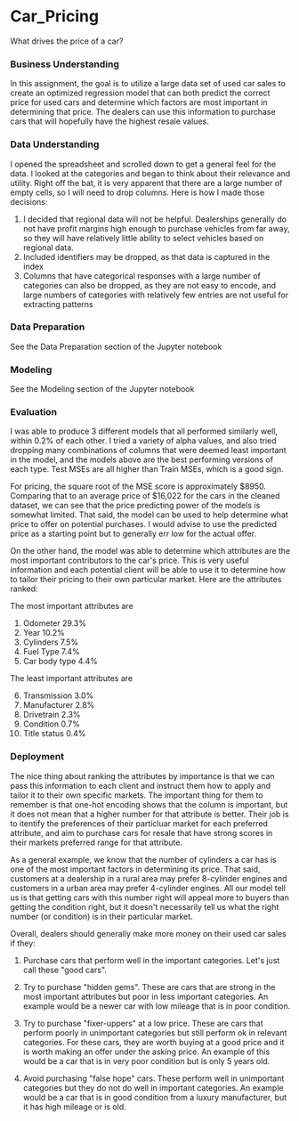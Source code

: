 # Car_Pricing
What drives the price of a car?

### Business Understanding

In this assignment, the goal is to utilize a large data set of used car sales to create an optimized regression model that can both predict the correct price for used cars and determine which factors are most important in determining that price. The dealers can use this information to purchase cars that will hopefully have the highest resale values.

### Data Understanding

I opened the spreadsheet and scrolled down to get a general feel for the data. I looked at the categories and began to think about their relevance and utility. Right off the bat, it is very apparent that there are a large number of empty cells, so I will need to drop columns. Here is how I made those decisions:

1. I decided that regional data will not be helpful. Dealerships generally do not have profit margins high enough to purchase vehicles from far away, so they will have relatively little ability to select vehicles based on regional data.
2. Included identifiers may be dropped, as that data is captured in the index
3. Columns that have categorical responses with a large number of categories can also be dropped, as they are not easy to encode, and large numbers of categories with relatively few entries are not useful for extracting patterns

### Data Preparation
See the Data Preparation section of the Jupyter notebook

### Modeling
See the Modeling section of the Jupyter notebook

### Evaluation
I was able to produce 3 different models that all performed similarly well, within 0.2% of each other. I tried a variety of alpha values, and also tried dropping many combinations of columns that were deemed least important in the model, and the models above are the best performing versions of each type. Test MSEs are all higher than Train MSEs, which is a good sign.

For pricing, the square root of the MSE score is approximately $8950. Comparing that to an average price of $16,022 for the cars in the cleaned dataset, we can see that the price predicting power of the models is somewhat limited. That said, the model can be used to help determine what price to offer on potential purchases. I would advise to use the predicted price as a starting point but to generally err low for the actual offer.

On the other hand, the model was able to determine which attributes are the most important contributors to the car's price. This is very useful information and each potential client will be able to use it to determine how to tailor their pricing to their own particular market. Here are the attributes ranked:

The most important attributes are

1. Odometer         29.3%
2. Year             10.2%
3. Cylinders        7.5%
4. Fuel Type        7.4%
5. Car body type    4.4%

The least important attributes are

6. Transmission     3.0%
7. Manufacturer     2.8%
8. Drivetrain       2.3%
9. Condition        0.7%
10. Title status    0.4%

### Deployment

The nice thing about ranking the attributes by importance is that we can pass this information to each client and instruct them how to apply and tailor it to their own specific markets. The important thing for them to remember is that one-hot encoding shows that the column is important, but it does not mean that a higher number for that attribute is better. Their job is to itentify the preferences of their particluar market for each preferred attribute, and aim to purchase cars for resale that have strong scores in their markets preferred range for that attribute.

As a general example, we know that the number of cylinders a car has is one of the most important factors in determining its price. That said, customers at a dealership in a rural area may prefer 8-cylinder engines and customers in a urban area may prefer 4-cylinder engines. All our model tell us is that getting cars with this number right will appeal more to buyers than getting the condition right, but it doesn't necessarily tell us what the right number (or condition) is in their particular market. 

Overall, dealers should generally make more money on their used car sales if they:

1. Purchase cars that perform well in the important categories. Let's just call these "good cars".

2. Try to purchase "hidden gems". These are cars that are strong in the most important attributes but poor in less important categories. An example would be a newer car with low mileage that is in poor condition.

3. Try to purchase "fixer-uppers" at a low price. These are cars that perform poorly in unimportant categories but still perform ok in relevant categories. For these cars, they are worth buying at a good price and it is worth making an offer under the asking price. An example of this would be a car that is in very poor condition but is only 5 years old.

4. Avoid purchasing "false hope" cars. These perform well in unimportant categories but they do not do well in important categories. An example would be a car that is in good condition from a luxury manufacturer, but it has high mileage or is old. 
